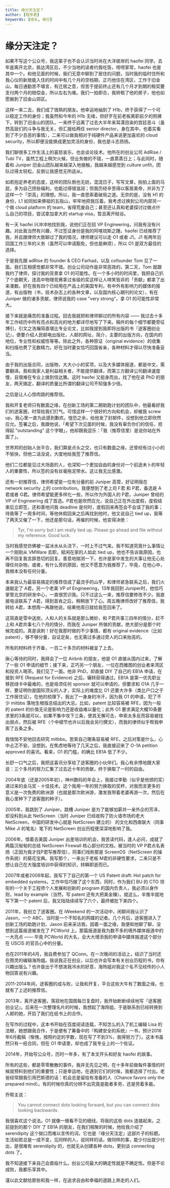 ```yaml
---
title: 缘分天注定？
author: [程序君]
keywords: [成长, 缘分]
---
```


# 缘分天注定？

如果不写这个公众号，我这辈子也不会认识当时尚在大洋彼岸的 haofei 同学。去年底离开北京，抵达湾区后，不少当地的读者约我吃饭，唠唠家常，haofei 也是其中一个。和他见面的时候，我们无意中聊到了居住的问题，当时我的临时住所和我心仪的新居能入住的时间中有几个月的空档期，正巧他住在湾区，工作于旧金山，每日通勤苦不堪言，有迁居之意，但苦于提前终止还有几个月才到期的租契要支付两个月的赔偿金，所以左右为难。我们一拍即合，我转租了他的房子，他也如愿搬到了旧金山郊区。

这样一来二去，我们成了很熟的朋友。他幸运地抽到了 H1b，终于获得了一个可以稳定工作的身份；我虽然和今年的 H1b 无缘，但好歹在前老板离职前夕的照拂下，转到了旧金山的团队，一来终于远离了过去大半年来耳濡目染的宫廷恶斗（虽然高层们的斗争与我无关，但汇报给两任 senior director，身在其中，也着实看到了不少丑恶的事情），二来可以做我相对于纯硬件产品来说更加喜欢的 cloud security，所以即便没能换成更加灵活的身份，我也是斗志昂扬。

我们聊很多工作生活上的喜怒哀乐，也会谈论技术。他所在的创业公司 AdRise / Tubi TV，虽然工程上稍欠火候，但业务做的不错，一直蒸蒸日上；与此同时，随着和 Juniper 旧金山团队越来越深入地接触，我越来越感觉到 culture unfit，团队过得太轻松，反倒让我感觉无所适从。

如若抱定养老的态度，这样的团队倒也无妨，混混日子，写写文章，拍拍上面的马屁，多为自己捞些福利，也能过得很滋润；但我历经辛苦得以客居美帝，并非为了这样一个「崇高」的理想。所以，我一直思索着破局之道。无奈的是，没有 H1 的身份，L1 如同如来佛祖的五指山，牢牢地把我压着。我考虑过换到公司内部另一个做 cloud platform 的 team，省得荒废自己；甚至还认真和老婆探讨过做点什么自己的项目，尝试拿加拿大的 startup visa，暂且离开硅谷。

有一天 haofei 兴冲冲地找到我，说他们正在招 VP Engineering，问我有没有兴趣。对此我当然有兴趣，不过签证身份是我的阿喀琉斯之踵。haofei 已经推荐了我，并且跟律师大致聊过了我的情况，律师建议可以走 O1 或者 J1。J1 有两年后回国工作三年的义务（虽然可以申请豁免，但也是麻烦），所以 O1 是双方最佳的选择。

于是我先跟 adRise 的 founder & CEO Farhad，以及 cofounder Tom 见了一面。我们互相感觉都非常不错。创业公司动作是非常高效的，第二天，Tom 就跟我约了律师，探讨我的背景拿 O1 的可能性。在一个多小时的时间里，我把自己扒了个底朝天，连高中物理竞赛拿过省级的奖这样让人啼笑皆非的「贡献」都拿了出来凑数。好在我有四个已经用在产品上的美国专利，有中外有影响力的媒体的报道，有出版物（书，技术杂志上的各种文章，以及国内核心期刊的论文），有在 Juniper 做的诸多贡献，律师说我的 case "very strong"，拿 O1 的可能性非常大。

接下来就是痛苦的准备过程。回去我就把和律师聊过的所有内容 —— 我过去十多年工作经历中所有亮点和高光的地方都详尽地写了下来。稿件的每个细节都要旁征博引，引文之浩瀚简直堪比专业论文，比如我提到我即将出版的书『途客圈创业记』，便要介绍人民邮电出版社，人邮的网址，简介，主要的出版方向，在国内的地位，专业性和权威性等等。除此之外，各种原证（original evidence）的收集和扫描也费了无数精力。好在当时妻女恰巧回国省亲，各种材料才得以尽快准备妥当。

由于我的出版合同，出版物，大大小小的奖项，以及大多媒体报道，都是中文，需要翻译。我和我家人是利益相关者，不能提供翻译，而第三方翻译公司翻译速度慢，且很难在专业上做到信达雅。这时 haofei 又挺身而出，找了他在读 PhD 的朋友，两天搞定，翻译的质量比所谓的翻译公司不知强多少倍。

之后是让人心惊肉跳的推荐信。

我和开复老师只有数面之缘，在创新工场的第二期助跑计划的团队中，他最看好我们的途客圈，时常给我们打气。可惜这样一个很好的方向和机会，却被我 screw up，我心里一直为此感到歉疚。惶恐之余，给他发了封邮件，没想到他立即欣然应允。签署之后，我跟他说，「希望下次见面的时候，我没有辜负你们的信任，担得起 "outstanding" 这个字眼」，他却跟我逗乐：「我（推荐信里）是说你站在外面了」。

世界邦的创始人张平合，我们算是点头之交，也只有数面之缘，还曾经有过小小的不愉快，但他二话没说，大度地给我签了推荐信。

他们二位都是见过大场面的人，也深知一个更加自由的身份对一个前途未卜的年轻人的重要性，所以签的没有丝毫拖泥带水。这让我无比感激。

还有一封推荐信，律师希望是一位有分量的前 Juniper 高管，好证明我在 network security 上的 contribution。我便想到了老上司 F君 和 P君，备选是 A君或者 G君。律师希望能更多样化一些，所以作为外国人的 P君，Juniper 曾经的 VP of Engineering 成了首选。P君也是欣然应允，说自己正在外出度假，度假结束后立即签，还和善地问我 deadline 是何时，度假回来再签会不会误了我的事；待我等了一周多时间，等他休假回来之后再找到他时，他又说自己 tied up，我等了两天又催了一下，他还是那句话，再催的时候，他变得决绝：

> Tyr, I'm sorry but I am really tied up. Please go ahead and file without my reference. Good luck.

当时我感觉仿佛被一盆冰水从头浇下，一时上不过气来。我不知道究竟什么事情让一个刚刚从 VMWare 去职，赋闲在家的人如此 tied up，他也不告诉我原因，也再不回复我言辞恳切的回复。善意地揣测一下，也许是家中发生的大事让他无心处理任何杂物，或者，有什么旁的原因，他又不愿意为我推荐了，毕竟，在他心中，我根本没有任何分量。

本来我认为最容易搞定的推荐信成了最烫手的山芋，和律师紧急联系之后，我们火速敲定了 A君，另一个老美 VP of Engineering，13年我回到 Juniper时，他恰巧掌管北京的研发中心，一直很赏识我。只不过这么一来，推荐信要修改不少。我直接电话联系了 A君，得到首肯之后，稍稍放下了心。周五晚律师改好了推荐信，我转给 A君，本想周一再跟他说，结果他周日就给我签回来了。

这简直是雪中送炭。人和人的关系就是那么微妙，和 P君共事三四年的情分，赶不上和 A君共事七八个月的情分，而我在 Juniper 所做的贡献，绝大部分是那个时候完成的。真是讽刺！好在我那时做的不少事情，都有 original evidence（比如 patent），够不够分量，自证足矣，也无需过多通过旁人的口来抬高的。

所有的材料终于齐备，一百二十多页的材料被呈了上去。

揪心等待的同时，我拜会了一位 Airbnb 的朋友，他是 O1 直接从国内过来，了解了一些 O1 申请的细节；接下来，正巧另一个朋友，一位在西雅图的创业者来湾区和投资人喝茶。我们见了一面。他非 PhD，却直接 DIY 了自己的 EB1A 申请，在接到 RFE (Request for Evidence) 之后，辗转获得通过。EB1A 是第一优先职业移民绿卡中最难的，也是毋须任何 sponsor 就可以申请的，但要求和 O1A 几乎一样，要证明你是国际顶尖的人才，实际上的难度比 O1 还要大许多（类比户口之于工作居住证）。在他的梳理下，我出了一身身的冷汗，因为我 O1 的申请，犯了不少 mitbbs 落地生根版总结出的大忌。比如，patent 比较容易被 RFE，因为一般的 patent 的价值无论是影响力还是收益难以量化；此外 O1 要求满足大概10条要求里的3条就可以，如果不集中攻下三条，使其无懈可击，申索太多反而容易被找出弱点，然后被 RFE（个中细节也许以后我会另行撰文），而我的律师似乎帮我申索了五条之多。

我惴惴不安地回去研究 mitbbs。思索自己哪条容易被 RFE，之后对策是什么，心中忐忑不安。没想到，在焦虑地等待了几天之后，我直接迎来了 O-1A petition approved 的喜讯。看来，O1 的门槛，的确比 EB1A 低了不少。

长舒一口气之后，我把这喜讯分享给了途客圈的小伙伴们。我心有余悸地跟大家说：三个多月的努力汇集了过去近十年的贡献，终于换取了一时的自由。

2004年底（还是2005年初），神州数码的年会上，我接过李勤（似乎是他颁的奖）递过来的金马奖 - 十佳技术。这个我用一年的努力换取的奖杯，对我而言更多的意义是一次免费的欧洲游（也就是那次欧洲游，激发我带着老婆再游一次，然后在我心里种下了途客圈的种子）。

2005年，我跳到了 Juniper。跳槽 Juniper 是为了能够加薪并一亲外企的芳泽，却没料到从此 NetScreen（当时 Juniper 已经收购了防火墙市场的老大 NetScreen，中国的研发中心就是 NetScreen 建立的） 的文化和西南联大（同事 Mike Ji 的笔名）笔下的 NetScreen 创业历程便深深地影响了我。

2006年，借着去美国 Juniper 出差培训的机会，我苦读代码，逢人必问，成就了两篇沉甸甸的总结 NetScreen Firewall 核心部分的文档，被当时的 VP P君点名表扬（正因为我才找P君写推荐信），同事们戏称那是 ScreenOS（NetScreen 的操作系统）的葵花宝典。我写那个，一来出于老板 M君的非硬性要求，二来只是不想让自己在大强度培训中获得的知识，转瞬即逝而已。

2007年或者2008年起，我写下了自己的第一个 US Patent draft: Hot patch for embedded systems。工作中恰巧做了这个东西，同时，作为我们 BU 的 CTO 领衔的一个关于工程师个人发展和创新的 program 的国内负责人，我必须以身作则，lead by example（当然，写 patent 还有大把美金赚）。就这么，半推半就地写下第一个 patent 后，我又陆陆续续写了六个，最终被批下来四个。

2011年，我创立了途客圈。在 iWeekend 的一次活动中，闲聊间我认识了 Jason，一个 ABC，当时是一个不知名的网媒的记者。几个月后，途客圈进入了创新工场的助跑计划，Jason 前来采访我，因着一面之缘，我便和他聊了聊，没想到这篇报道被发在了 PCWorld 上。那篇报道是我为数不多的境外媒体报道中的一大亮点 —— 毕竟 PCWorld 的大名，会大大增添我的申请中媒体报道这个部分在 USCIS 的官员心中的分量。

也在2011年的4月，我自费参加了 QConn。在一次晚间的活动上，结识了当时还在图灵的编辑海玲姐。我说我正在创业，以后也许会写本有关创业历程的书，你有兴趣出版么？也许是出于不想泼我冷水的好意，海玲姐对我这个名不见经传的小人物回答说有兴趣。

2011-2014年间，途客圈的成与败，让我和开复，平合这些大牛有了数面之缘。也就有了上述的推荐信。

2013年，离开途客圈，落寂地在国图每日复盘时，我开始断断续续地写『途客圈创业记』。后来在一次整理名片的时候，我想起了海玲姐，于是联系到已经转换到人邮的她，开启了我们在纸书上的合作。

在写作的过程中，这本书开始在百度阅读连载，不知怎么的入了机工编辑 Lisa 的法眼，她想跟我合作，于是便有了筹备中的『构建安全的系统』一书，预计2016年6月截稿（惭愧，按照约定的字数，现在写了不到3%，我得努力了）。这本书虽然只有一纸合同，但在 O1 申请里，却也成了我专业上的一个佐证。

2014年，开始写公众号，历时一年多，有了本文开头和好友 haofei 的故事。

所有的这些，都是零零散散的事件。我并无先见之明，在十多年前做每件事情的时候就预料到他们的重要性；只是幸运地，在遇到它们的时候，我都选择了付出。老爸经常跟我引用巴斯德的话：机会总是留给有准备的人（Chance favors only the prepared mind）。有的时候你真的分辨不出究竟是能者多劳，还是劳着多能。

乔帮主说：

> You cannot connect dots looking forward, but you can connect dots looking backwards.

我很喜欢这个说法。O1 就像一根看不见的细线，将我的这些 dots 连接起来。之前提到的那个 DIY 了 EB1A 的朋友，在我们相聚的时候，他给我介绍了 serendipity 这个拗口而难以言传的词，它也是『缘分天注定』这部片子的标题。生活如若总是一成不变，见同样的人，说同样的话，做同样的事，能少付出就少付出，是很难有 serendipity 的，也就无从创建各种 dots，更别谈 connecting dots 了。

我不知道接下来自己会面临什么。创业公司最大的确定性就是不确定性。但是不论成败，我都乐享其中。

谨以此文献给那些和我一样，在追求自由和幸福的道路上奔走的人们。
